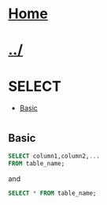 # [Home](/)
# [../](../)
  
# SELECT 
- [Basic](#Basic)
# 
# 
# 
# 
# 
# 
# 
# 
# 
# 
# 
# 
# 
# 
# 
# 
# 
# 
# 
# 
# 
# 
# 
# 
# 
# 
# 
# 
# 
# 
# 
# 
# 
# 
# 
## Basic
```sql
SELECT column1,column2,...
FROM table_name;
```
and
```sql
SELECT * FROM table_name;
```
